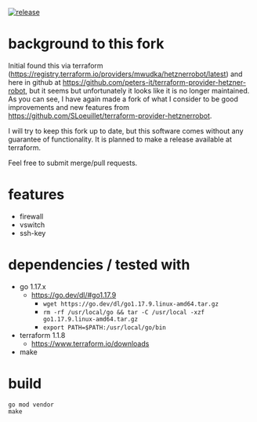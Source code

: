 [![release](https://github.com/Peters-IT/terraform-provider-hetzner-robot/actions/workflows/release.yml/badge.svg)](https://github.com/Peters-IT/terraform-provider-hetzner-robot/actions/workflows/release.yml)
# background to this fork

Initial found this via terraform (https://registry.terraform.io/providers/mwudka/hetznerrobot/latest) and here in github
at https://github.com/peters-it/terraform-provider-hetzner-robot, but it seems but unfortunately it looks like it is no
longer maintained. As you can see, I have again made a fork of what I consider to be good improvements and new features
from https://github.com/SLoeuillet/terraform-provider-hetznerrobot.

I will try to keep this fork up to date, but this software comes without any guarantee of functionality. It is planned
to make a release available at terraform.

Feel free to submit merge/pull requests.

# features

- firewall
- vswitch
- ssh-key

# dependencies / tested with

- go 1.17.x
  - https://go.dev/dl/#go1.17.9
    - ``wget https://go.dev/dl/go1.17.9.linux-amd64.tar.gz``
    - ``rm -rf /usr/local/go && tar -C /usr/local -xzf go1.17.9.linux-amd64.tar.gz``
    - ``export PATH=$PATH:/usr/local/go/bin``
- terraform 1.1.8
  - https://www.terraform.io/downloads
- make

# build

```
go mod vendor
make
```